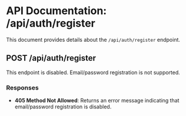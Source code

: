 # API Documentation: /api/auth/register

This document provides details about the `/api/auth/register` endpoint.

## POST /api/auth/register

This endpoint is disabled. Email/password registration is not supported.

### Responses

- **405 Method Not Allowed**: Returns an error message indicating that email/password registration is disabled.
